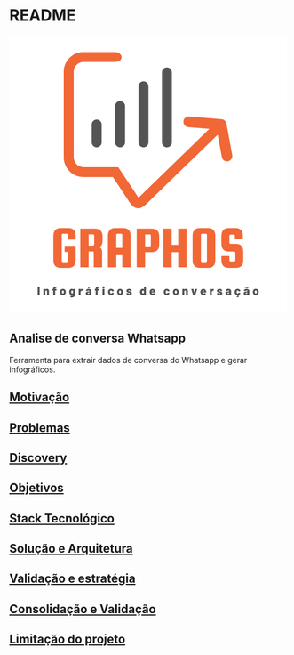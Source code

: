 # README

![Logo](graphos.png)

## Analise de conversa Whatsapp

Ferramenta para extrair dados de conversa do Whatsapp e gerar infográficos.

## [Motivação](motivacao.md)
## [Problemas](problemas.md)

## [Discovery](./#discovery)

## [Objetivos](./#objetivos)

## [Stack Tecnológico](./#stack-tecnologico)

## [Solução e Arquitetura](./#solucao-e-arquitetura)

## [Validação e estratégia](./#validacao-e-estrategia)

## [Consolidação e Validação](./#consolidacao-e-validacao)

## [Limitação do projeto](./#limitacao-do-projeto)

